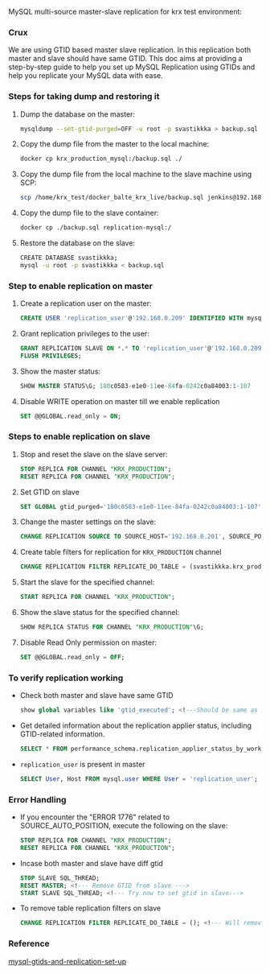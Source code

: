 MySQL multi-source master-slave replication for krx test environment:

### Crux
We are using GTID based master slave replication. In this replication both master and slave should have same GTID. This doc aims at providing a step-by-step guide to help you set up MySQL Replication using GTIDs and help you replicate your MySQL data with ease.

### Steps for taking dump and restoring it
1. Dump the database on the master:
   ```bash
   mysqldump --set-gtid-purged=OFF -u root -p svastikkka > backup.sql
   ```

2. Copy the dump file from the master to the local machine:
   ```bash
   docker cp krx_production_mysql:/backup.sql ./
   ```

3. Copy the dump file from the local machine to the slave machine using SCP:
   ```bash
   scp /home/krx_test/docker_balte_krx_live/backup.sql jenkins@192.168.0.209:/home/jenkins/infrastrengthening/mysql
   ```

4. Copy the dump file to the slave container:
   ```bash
   docker cp ./backup.sql replication-mysql:/
   ```

5. Restore the database on the slave:
   ```bash
   CREATE DATABASE svastikkka;
   mysql -u root -p svastikkka < backup.sql
   ```

### Step to enable replication on master
1. Create a replication user on the master:
   ```sql
   CREATE USER 'replication_user'@'192.168.0.209' IDENTIFIED WITH mysql_native_password BY 'password';
   ```

2. Grant replication privileges to the user:
   ```sql
   GRANT REPLICATION SLAVE ON *.* TO 'replication_user'@'192.168.0.209';
   FLUSH PRIVILEGES;
   ```

3. Show the master status:
   ```sql
   SHOW MASTER STATUS\G; 180c0583-e1e0-11ee-84fa-0242c0a84003:1-107
   ```

4. Disable WRITE operation on master till we enable replication
   ```sql
   SET @@GLOBAL.read_only = ON;
   ```

### Steps to enable replication on slave
1. Stop and reset the slave on the slave server:
   ```sql
   STOP REPLICA FOR CHANNEL "KRX_PRODUCTION";
   RESET REPLICA FOR CHANNEL "KRX_PRODUCTION";
   ```
2. Set GTID on slave
   ```sql
   SET GLOBAL gtid_purged='180c0583-e1e0-11ee-84fa-0242c0a84003:1-107';  <!---Should be same as master--->
   ```

3. Change the master settings on the slave:
   ```sql
   CHANGE REPLICATION SOURCE TO SOURCE_HOST='192.168.0.201', SOURCE_PORT=3308, SOURCE_USER='replication_user', SOURCE_PASSWORD='password', SOURCE_AUTO_POSITION=1 FOR CHANNEL "KRX_PRODUCTION";
   ```

4. Create table filters for replication for  `KRX_PRODUCTION` channel
   ```sql
   CHANGE REPLICATION FILTER REPLICATE_DO_TABLE = (svastikkka.krx_production, svastikkka.dead_trade_krx_production_total, svastikkka.dead_trade_krx_production) FOR CHANNEL "KRX_PRODUCTION";
   ```

5. Start the slave for the specified channel:
   ```sql
   START REPLICA FOR CHANNEL "KRX_PRODUCTION";
   ```

6. Show the slave status for the specified channel:
   ```sql
   SHOW REPLICA STATUS FOR CHANNEL "KRX_PRODUCTION"\G;
   ```

7. Disable Read Only permission on master:
   ```sql
   SET @@GLOBAL.read_only = OFF;
   ```

### To verify replication working

- Check both master and slave have same GTID 
   ```sql
   show global variables like 'gtid_executed'; <!---Should be same as master--->
   ```

- Get detailed information about the replication applier status, including GTID-related information.
   ```sql
   SELECT * FROM performance_schema.replication_applier_status_by_worker;
   ```
- `replication_user` is present in master
   ```sql
   SELECT User, Host FROM mysql.user WHERE User = 'replication_user';
   ```

### Error Handling
- If you encounter the "ERROR 1776" related to SOURCE_AUTO_POSITION, execute the following on the slave:
   ```sql
   STOP REPLICA FOR CHANNEL "KRX_PRODUCTION";
   RESET REPLICA FOR CHANNEL "KRX_PRODUCTION";
   ```
- Incase both master and slave have diff gtid
   ```sql
   STOP SLAVE SQL_THREAD;
   RESET MASTER; <!--- Remove GTID from slave --->
   START SLAVE SQL_THREAD; <!--- Try now to set gtid in slave--->
   ```

- To remove table replication filters on slave
   ```sql
   CHANGE REPLICATION FILTER REPLICATE_DO_TABLE = (); <!--- Will remove for all channel--->
   ```

### Reference
[mysql-gtids-and-replication-set-up](https://hevodata.com/learn/mysql-gtids-and-replication-set-up/)
